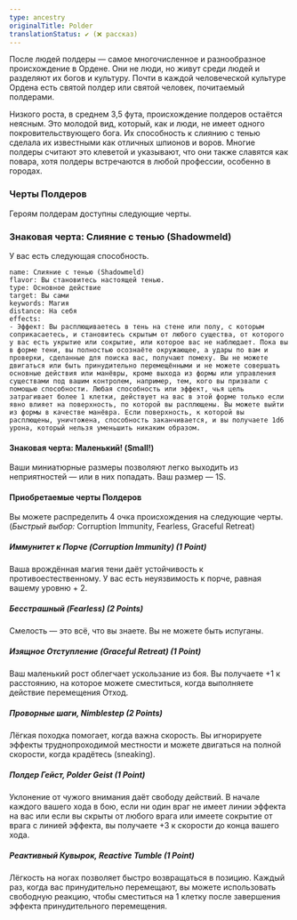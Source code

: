 ```yaml
---
type: ancestry
originalTitle: Polder
translationStatus: ✔️ (❌ рассказ)
---
```


После людей полдеры — самое многочисленное и разнообразное происхождение в Ордене. Они не люди, но живут среди людей и разделяют их богов и культуру. Почти в каждой человеческой культуре Орденa есть святой полдер или святой человек, почитаемый полдерами.

Низкого роста, в среднем 3,5 фута, происхождение полдеров остаётся неясным. Это молодой вид, который, как и люди, не имеет одного покровительствующего бога. Их способность к слиянию с тенью сделала их известными как отличных шпионов и воров. Многие полдеры считают это клеветой и указывают, что они также славятся как повара, хотя полдеры встречаются в любой профессии, особенно в городах.

### Черты Полдеров

Героям полдерам доступны следующие черты.

### Знаковая черта: Слияние с тенью (Shadowmeld)

У вас есть следующая способность.

```ds-ab
name: Слияние с тенью (Shadowmeld)
flavor: Вы становитесь настоящей тенью.
type: Основное действие
target: Вы сами
keywords: Магия
distance: На себя
effects:
- Эффект: Вы расплющиваетесь в тень на стене или полу, с которым соприкасаетесь, и становитесь скрытым от любого существа, от которого у вас есть укрытие или сокрытие, или которое вас не наблюдает. Пока вы в форме тени, вы полностью осознаёте окружающее, а удары по вам и проверки, сделанные для поиска вас, получают помеху. Вы не можете двигаться или быть принудительно перемещёнными и не можете совершать основные действия или манёвры, кроме выхода из формы или управления существами под вашим контролем, например, тем, кого вы призвали с помощью способности. Любая способность или эффект, чья цель затрагивает более 1 клетки, действует на вас в этой форме только если явно влияет на поверхность, по которой вы расплющены. Вы можете выйти из формы в качестве манёвра. Если поверхность, к которой вы расплющены, уничтожена, способность заканчивается, и вы получаете 1d6 урона, который нельзя уменьшить никаким образом.
```

#### Знаковая черта: Маленький! (Small!)

Ваши миниатюрные размеры позволяют легко выходить из неприятностей — или в них попадать. Ваш размер — 1S.

#### Приобретаемые черты Полдеров

Вы можете распределить 4 очка происхождения на следующие черты. (*Быстрый выбор:* Corruption Immunity, Fearless, Graceful Retreat)

##### Иммунитет к Порче (Corruption Immunity) (1 Point)

Ваша врождённая магия тени даёт устойчивость к противоестественному. У вас есть неуязвимость к порче, равная вашему уровню + 2.

##### Бесстрашный (Fearless) (2 Points)

Смелость — это всё, что вы знаете. Вы не можете быть испуганы.

##### Изящное Отступление (Graceful Retreat) (1 Point)

Ваш маленький рост облегчает ускользание из боя. Вы получаете +1 к расстоянию, на которое можете сместиться, когда выполняете действие перемещения Отход.

##### Проворные шаги, Nimblestep (2 Points)

Лёгкая походка помогает, когда важна скорость. Вы игнорируете эффекты труднопроходимой местности и можете двигаться на полной скорости, когда крадётесь (sneaking).

##### Полдер Гейст, Polder Geist (1 Point)

Уклонение от чужого внимания даёт свободу действий. В начале каждого вашего хода в бою, если ни один враг не имеет линии эффекта на вас или если вы скрыты от любого врага или имеете сокрытие от врага с линией эффекта, вы получаете +3 к скорости до конца вашего хода.

##### Реактивный Кувырок, Reactive Tumble (1 Point)

Лёгкость на ногах позволяет быстро возвращаться в позицию. Каждый раз, когда вас принудительно перемещают, вы можете использовать свободную реакцию, чтобы сместиться на 1 клетку после завершения эффекта принудительного перемещения.